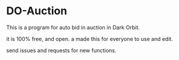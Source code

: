 # DO-Auction

This is a program for auto bid in auction in Dark Orbit.

it is 100% free, and open. a made this for everyone to use and edit.

send issues and requests for new functions.
